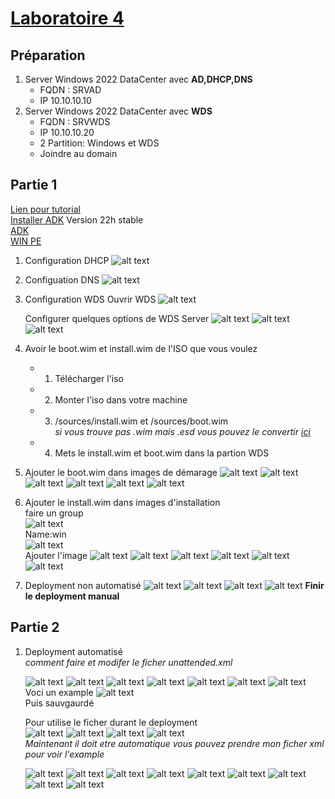 # [Laboratoire 4](<../../labs pdf/Laboratoire-4.pdf>)

## Préparation 
1. Server Windows 2022 DataCenter avec **AD,DHCP,DNS** 
    - FQDN : SRVAD
    - IP 10.10.10.10
2. Server Windows 2022 DataCenter avec **WDS**
    - FQDN : SRVWDS
    - IP 10.10.10.20
    - 2 Partition: Windows et WDS
    - Joindre au domain

## Partie 1
[Lien pour tutorial](https://rdr-it.com/wds-installation-et-configuration/#introduction)<br>
[Installer ADK](https://learn.microsoft.com/en-us/windows-hardware/get-started/adk-install)
Version 22h stable <br>
[ADK](https://go.microsoft.com/fwlink/?linkid=2196127)<br>
[WIN PE](https://go.microsoft.com/fwlink/?linkid=2196224)

1. Configuration DHCP
    ![alt text](pics/DHCP.jpg)

2. Configuation DNS
    ![alt text](pics/DNS.jpg)

3. Configuration WDS
    Ouvrir WDS
    ![alt text](pics/screen0.0.jpg)

    Configurer quelques options de WDS Server
    ![alt text](pics/screen0.1.jpg)
    ![alt text](pics/screen0.2.jpg)
    ![alt text](pics/screen0.3.jpg)

4. Avoir le boot.wim et install.wim de l'ISO que vous voulez
    - 1. Télécharger l'iso
    - 2. Monter l'iso dans votre machine
    - 3. /sources/install.wim et /sources/boot.wim<br>
    *si vous trouve pas .wim mais .esd vous pouvez le convertir [ici](https://rdr-it.com/convertir-un-fichier-esd-en-wim/)*
    - 4. Mets le install.wim et boot.wim dans la partion WDS

5. Ajouter le boot.wim dans images de démarage
    ![alt text](pics/screen1.jpg)
    ![alt text](pics/screen2.jpg)
    ![alt text](pics/screen3.jpg)
    ![alt text](pics/screen4.jpg)
    ![alt text](pics/screen5.jpg)
    ![alt text](pics/screen6.jpg)

6. Ajouter le install.wim dans images d'installation<br>
    faire un group<br>
    ![alt text](pics/screen7.0.jpg)<br>
    Name:win<br>
    ![alt text](pics/screen7.1.jpg)<br>
    Ajouter l'image
    ![alt text](pics/screen8.JPG)
    ![alt text](pics/screen9.JPG)
    ![alt text](pics/screen10.JPG)
    ![alt text](pics/screen11.JPG)
    ![alt text](pics/screen12.JPG)
    ![alt text](pics/screen13.JPG)
    <br>

7. Deployment non automatisé
    ![alt text](pics/vm1.jpg)
    ![alt text](pics/vm2.jpg)
    ![alt text](pics/vm3.jpg)
    ![alt text](pics/vm4.jpg)
    **Finir le deployment manual**

## Partie 2

1. Deployment automatisé<br>
    *comment faire et modifer le ficher unattended.xml*

    ![alt text](pics/screen14.0.JPG)
    ![alt text](pics/screen14.1.JPG)
    ![alt text](pics/screen15.JPG)
    ![alt text](pics/screen16.jpg)
    ![alt text](pics/screen17.jpg)
    ![alt text](pics/screen18.jpg)
    ![alt text](pics/screen19.jpg)<br>
    Voci un example
    ![alt text](pics/screen20.jpg)<br>
    Puis sauvgaurdé

    Pour utilise le ficher durant le deployment<br>
    ![alt text](pics/screen21.jpg)
    ![alt text](pics/screen22.jpg)
    ![alt text](pics/screen23.jpg)
    ![alt text](pics/screen24.jpg)<br>
    *Maintenant il doit etre automatique vous pouvez prendre mon ficher xml pour voir l'example*
    
    ![alt text](pics/vm1.jpg)
    ![alt text](pics/vm2.jpg)
    ![alt text](pics/vm3.jpg)
    ![alt text](pics/vmauto0.jpg)
    ![alt text](pics/vmauto1.jpg)
    ![alt text](pics/vmauto2.jpg)
    ![alt text](pics/vmauto3.jpg)
    ![alt text](pics/vmauto4.jpg)
    ![alt text](pics/vmauto5.jpg)